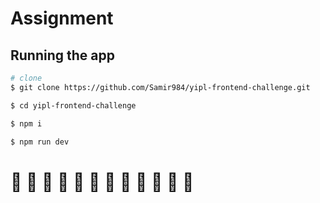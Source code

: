 # Assignment

## Running the app

```bash
# clone
$ git clone https://github.com/Samir984/yipl-frontend-challenge.git

$ cd yipl-frontend-challenge

$ npm i

$ npm run dev

```

# 🚀 🚀 🚀 🚀 🚀 🚀 🚀 🚀 🚀 🚀 🚀 🚀
